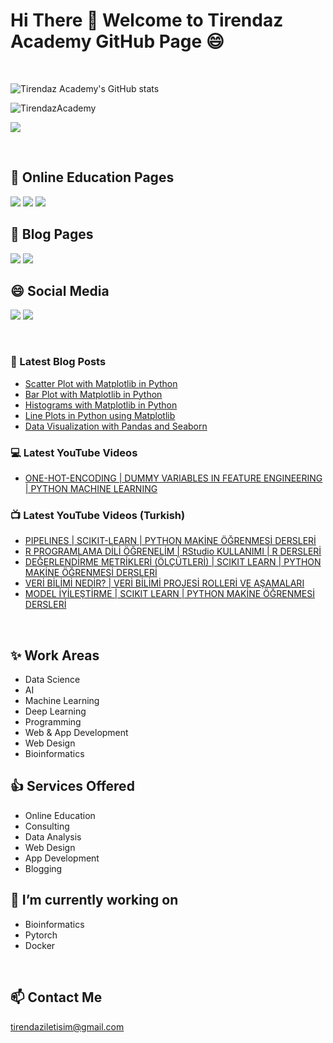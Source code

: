 # Hi There 👋 Welcome to Tirendaz Academy GitHub Page 😄

<br />


<div class="myWrapper" markdown="1">

![Tirendaz Academy's GitHub stats](https://github-readme-stats.vercel.app/api?username=TirendazAcademy&count_private=true&show_icons=true&theme=radical)

 <img src="https://komarev.com/ghpvc/?username=TirendazAcademy" alt="TirendazAcademy" /> 

[![](https://img.shields.io/github/followers/TirendazAcademy?style=social)](https://www.github.com/TirendazAcademy)

</div>

<br />

## 🏬 Online Education Pages 

[![](https://img.shields.io/badge/YouTube-Turkish-deeppink?style=for-the-badge&logo=youtube&logoColor=white)](https://www.youtube.com/tirendazakademi)
[![](https://img.shields.io/badge/YouTube-English-red?style=for-the-badge&logo=youtube&logoColor=white)](https://www.youtube.com/channel/UCFU9Go20p01kC64w-tmFORw)
[![](https://img.shields.io/badge/Udemy-Education-darkgreen?style=for-the-badge)](https://www.udemy.com/user/tirendaz-akademi-2)

## 📕 Blog Pages 

[![](https://img.shields.io/badge/Medium-English-purple.svg?&style=for-the-badge&logo=medium&logoColor=white)](https://tirendazacademy.medium.com)
[![](https://img.shields.io/badge/Medium-Turkish-darkred.svg?&style=for-the-badge&logo=medium&logoColor=white)](https://tirendazakademi.medium.com)

## :smile: Social Media 

[![](https://img.shields.io/badge/linkedin-%230077B5.svg?&style=for-the-badge&logo=linkedin&logoColor=white)](https://www.linkedin.com/in/tirendaz-academy/)
[![](https://img.shields.io/badge/twitter-%231DA1F2.svg?&style=for-the-badge&logo=twitter&logoColor=white)](https://www.twitter.com/TirendazAcademy)

<br />

### 📕 Latest Blog Posts

<!-- BLOG-POST-LIST:START -->
- [Scatter Plot with Matplotlib in Python](https://levelup.gitconnected.com/scatter-plot-with-matplotlib-in-python-abb1a6ad042?source=rss-b5cbb779640e------2)
- [Bar Plot with Matplotlib in Python](https://levelup.gitconnected.com/bar-plot-with-matplotlib-in-python-aa98f2493847?source=rss-b5cbb779640e------2)
- [Histograms with Matplotlib in Python](https://medium.com/swlh/histograms-with-matplotlib-in-python-fc6702a9cb9b?source=rss-b5cbb779640e------2)
- [Line Plots in Python using Matplotlib](https://medium.datadriveninvestor.com/line-plots-in-python-using-matplotlib-e42b03edd39f?source=rss-b5cbb779640e------2)
- [Data Visualization with Pandas and Seaborn](https://levelup.gitconnected.com/data-visualization-with-pandas-and-seaborn-5de444b567a0?source=rss-b5cbb779640e------2)
<!-- BLOG-POST-LIST:END -->

### 💻 Latest YouTube Videos

<!-- YOUTUBE:START -->
- [ONE-HOT-ENCODING | DUMMY VARIABLES IN FEATURE ENGINEERING | PYTHON MACHINE LEARNING](https://www.youtube.com/watch?v=Gh4DijnuX0o)
<!-- YOUTUBE:END -->

### 📺 Latest YouTube Videos (Turkish)

<!-- YOUTUBETR:START -->
- [PIPELINES | SCIKIT-LEARN | PYTHON MAKİNE ÖĞRENMESİ DERSLERİ](https://www.youtube.com/watch?v=8UMDSfoi2KA)
- [R PROGRAMLAMA DİLİ ÖĞRENELİM | RStudio KULLANIMI | R DERSLERİ](https://www.youtube.com/watch?v=WkUCPMTINnA)
- [DEĞERLENDİRME METRİKLERİ (ÖLÇÜTLERİ) | SCIKIT LEARN | PYTHON MAKİNE ÖĞRENMESİ DERSLERİ](https://www.youtube.com/watch?v=5U8hc4irdbQ)
- [VERİ BİLİMİ NEDİR? | VERİ BİLİMİ PROJESİ ROLLERİ VE AŞAMALARI](https://www.youtube.com/watch?v=YhIkv04dbHI)
- [MODEL İYİLEŞTİRME | SCIKIT LEARN | PYTHON MAKİNE ÖĞRENMESİ DERSLERİ](https://www.youtube.com/watch?v=S1nxwkTJpo0)
<!-- YOUTUBETR:END -->

<br />

## ✨ Work Areas 

- Data Science
- AI
- Machine Learning
- Deep Learning
- Programming
- Web & App Development
- Web Design 
- Bioinformatics

## 👍 Services Offered 

- Online Education
- Consulting
- Data Analysis
- Web Design
- App Development
- Blogging

## 🔭 I’m currently working on

- Bioinformatics
- Pytorch
- Docker

<br />

## 📫 Contact Me 

tirendaziletisim@gmail.com

<!--
**TirendazAcademy/TirendazAcademy** is a ✨ _special_ ✨ repository because its `README.md` (this file) appears on your GitHub profile.

![Tirendaz Academy's GitHub Stats](https://github-readme-stats.vercel.app/api?username=TirendazAcademy&show_icons=true)

Here are some ideas to get you started:

<p align="center"> </p>

- 🔭 I’m currently working on ...
- 🌱 I’m currently learning ...
- 👯 I’m looking to collaborate on ...
- 🤔 I’m looking for help with ...
- 💬 Ask me about ...
- 📫 How to reach me: ...
- 😄 Pronouns: ...
- ⚡ Fun fact: ...

-->
